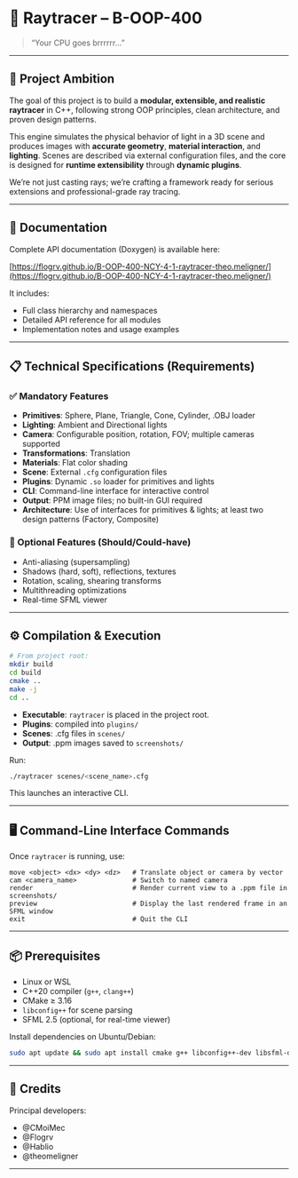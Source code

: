 # 🌌 Raytracer – B-OOP-400

> “Your CPU goes brrrrrr…”

---

## 🚀 Project Ambition

The goal of this project is to build a **modular, extensible, and realistic raytracer** in C++, following strong OOP principles, clean architecture, and proven design patterns.

This engine simulates the physical behavior of light in a 3D scene and produces images with **accurate geometry**, **material interaction**, and **lighting**. Scenes are described via external configuration files, and the core is designed for **runtime extensibility** through **dynamic plugins**.

We’re not just casting rays; we’re crafting a framework ready for serious extensions and professional-grade ray tracing.

---

## 📖 Documentation

Complete API documentation (Doxygen) is available here:

[https://flogrv.github.io/B-OOP-400-NCY-4-1-raytracer-theo.meligner/](https://flogrv.github.io/B-OOP-400-NCY-4-1-raytracer-theo.meligner/)

It includes:

* Full class hierarchy and namespaces
* Detailed API reference for all modules
* Implementation notes and usage examples

---

## 📋 Technical Specifications (Requirements)

### ✅ Mandatory Features

* **Primitives**: Sphere, Plane, Triangle, Cone, Cylinder, .OBJ loader
* **Lighting**: Ambient and Directional lights
* **Camera**: Configurable position, rotation, FOV; multiple cameras supported
* **Transformations**: Translation
* **Materials**: Flat color shading
* **Scene**: External `.cfg` configuration files
* **Plugins**: Dynamic `.so` loader for primitives and lights
* **CLI**: Command-line interface for interactive control
* **Output**: PPM image files; no built-in GUI required
* **Architecture**: Use of interfaces for primitives & lights; at least two design patterns (Factory, Composite)

### 🧠 Optional Features (Should/Could-have)

* Anti-aliasing (supersampling)
* Shadows (hard, soft), reflections, textures
* Rotation, scaling, shearing transforms
* Multithreading optimizations
* Real-time SFML viewer

---

## ⚙️ Compilation & Execution

```bash
# From project root:
mkdir build
cd build
cmake ..
make -j
cd ..
```

* **Executable**: `raytracer` is placed in the project root.
* **Plugins**: compiled into `plugins/`
* **Scenes**: .cfg files in `scenes/`
* **Output**: .ppm images saved to `screenshots/`

Run:

```bash
./raytracer scenes/<scene_name>.cfg
```

This launches an interactive CLI.

---

## 🖥️ Command-Line Interface Commands

Once `raytracer` is running, use:

```text
move <object> <dx> <dy> <dz>   # Translate object or camera by vector
cam <camera_name>              # Switch to named camera
render                         # Render current view to a .ppm file in screenshots/
preview                        # Display the last rendered frame in an SFML window
exit                           # Quit the CLI
```

---

## 📦 Prerequisites

* Linux or WSL
* C++20 compiler (`g++`, `clang++`)
* CMake ≥ 3.16
* `libconfig++` for scene parsing
* SFML 2.5 (optional, for real-time viewer)

Install dependencies on Ubuntu/Debian:

```bash
sudo apt update && sudo apt install cmake g++ libconfig++-dev libsfml-dev
```

---

## 🎉 Credits

Principal developers:

* @CMoiMec
* @Flogrv
* @Hablio
* @theomeligner

---
